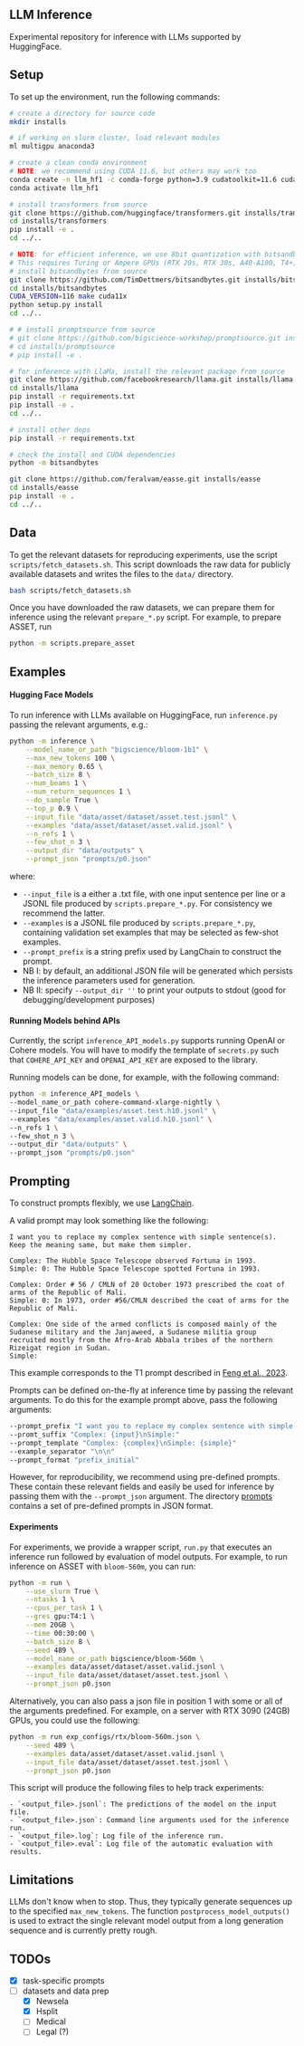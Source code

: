## LLM Inference

Experimental repository for inference with LLMs supported by HuggingFace.

## Setup

To set up the environment, run the following commands:

```bash
# create a directory for source code
mkdir installs

# if working on slurm cluster, load relevant modules
ml multigpu anaconda3

# create a clean conda environment
# NOTE: we recommend using CUDA 11.6, but others may work too
conda create -n llm_hf1 -c conda-forge python=3.9 cudatoolkit=11.6 cudatoolkit-dev=11.6 -y
conda activate llm_hf1

# install transformers from source
git clone https://github.com/huggingface/transformers.git installs/transformers
cd installs/transformers
pip install -e .
cd ../..

# NOTE: for efficient inference, we use 8bit quantization with bitsandbytes. 
# This requires Turing or Ampere GPUs (RTX 20s, RTX 30s, A40-A100, T4+)
# install bitsandbytes from source
git clone https://github.com/TimDettmers/bitsandbytes.git installs/bitsandbytes
cd installs/bitsandbytes
CUDA_VERSION=116 make cuda11x
python setup.py install
cd ../..

# # install promptsource from source
# git clone https://github.com/bigscience-workshop/promptsource.git installs/promptsource
# cd installs/promptsource
# pip install -e .

# for inference with LlaMa, install the relevant package from source
git clone https://github.com/facebookresearch/llama.git installs/llama
cd installs/llama
pip install -r requirements.txt
pip install -e .
cd ../..

# install other deps
pip install -r requirements.txt

# check the install and CUDA dependencies
python -m bitsandbytes

git clone https://github.com/feralvam/easse.git installs/easse
cd installs/easse
pip install -e .
cd ../..

```


## Data

To get the relevant datasets for reproducing experiments, use the script `scripts/fetch_datasets.sh`. 
This script downloads the raw data for publicly available datasets and writes the files to the `data/` directory.

```bash
bash scripts/fetch_datasets.sh
```

Once you have downloaded the raw datasets, we can prepare them for inference using the relevant `prepare_*.py` script.
For example, to prepare ASSET, run

```bash
python -m scripts.prepare_asset
```

## Examples

#### Hugging Face Models

To run inference with LLMs available on HuggingFace, run `inference.py` passing the relevant arguments, e.g.:

```bash
python -m inference \
	--model_name_or_path "bigscience/bloom-1b1" \
	--max_new_tokens 100 \
	--max_memory 0.65 \
	--batch_size 8 \
	--num_beams 1 \
	--num_return_sequences 1 \
	--do_sample True \
	--top_p 0.9 \
	--input_file "data/asset/dataset/asset.test.jsonl" \
	--examples "data/asset/dataset/asset.valid.jsonl" \
	--n_refs 1 \
	--few_shot_n 3 \
	--output_dir "data/outputs" \
	--prompt_json "prompts/p0.json"
```

where:
- `--input_file` is a either a .txt file, with one input sentence per line or a JSONL file produced by `scripts.prepare_*.py`. For consistency we recommend the latter.
- `--examples` is a JSONL file produced by `scripts.prepare_*.py`, containing validation set examples that may be selected as few-shot examples.
- `--prompt_prefix` is a string prefix used by LangChain to construct the prompt.
- NB I: by default, an additional JSON file will be generated which persists the inference parameters used for generation.
- NB II: specify `--output_dir ''` to print your outputs to stdout (good for debugging/development purposes)


<!-- #### LLaMA

We can also use the same script to run inference with [LLaMA](https://github.com/facebookresearch/llama). If you have access to LLaMA, simply set the `--model_name_or_path` to the location of your local copy of the LLaMA weights and run the script with `torchrun`, e.g.:

```bash
python -m torch.distributed.run \
	--nproc_per_node 1 inference.py \
	--model_name_or_path <path-to-llama-model-7B> \
	--max_new_tokens 100 \
	--batch_size 8 \
	--top_p 0.9 \
	--examples "data/asset/dataset/asset.valid.jsonl" \
	--input_file "data/asset/dataset/asset.test.head10.jsonl" \
	--n_refs 1 \
	--few_shot_n 3 \
	--output_dir "data/outputs" \
	--prompt_json "prompts/p0.json"
```

- NB: `--nproc_per_node` must equal the number of model shards (7B=1, 13B=2, 30B=4, 66B=8) -->


#### Running Models behind APIs

Currently, the script `inference_API_models.py` supports running OpenAI or Cohere models.
You will have to modify the template of `secrets.py` such that `COHERE_API_KEY` and `OPENAI_API_KEY` are exposed to the library.

Running models can be done, for example, with the following command:
```bash
python -m inference_API_models \
--model_name_or_path cohere-command-xlarge-nightly \
--input_file "data/examples/asset.test.h10.jsonl" \
--examples "data/examples/asset.valid.h10.jsonl" \
--n_refs 1 \
--few_shot_n 3 \
--output_dir "data/outputs" \
--prompt_json "prompts/p0.json"
```


## Prompting

To construct prompts flexibly, we use [LangChain](https://github.com/hwchase17/langchain).

A valid prompt may look something like the following:

```
I want you to replace my complex sentence with simple sentence(s). Keep the meaning same, but make them simpler.

Complex: The Hubble Space Telescope observed Fortuna in 1993.
Simple: 0: The Hubble Space Telescope spotted Fortuna in 1993.

Complex: Order # 56 / CMLN of 20 October 1973 prescribed the coat of arms of the Republic of Mali.
Simple: 0: In 1973, order #56/CMLN described the coat of arms for the Republic of Mali.

Complex: One side of the armed conflicts is composed mainly of the Sudanese military and the Janjaweed, a Sudanese militia group recruited mostly from the Afro-Arab Abbala tribes of the northern Rizeigat region in Sudan.
Simple:
```

This example corresponds to the T1 prompt described in [Feng et al., 2023](http://arxiv.org/abs/2302.11957).

Prompts can be defined on-the-fly at inference time by passing the relevant arguments. To do this for the example prompt above, pass the following arguments:

```bash
--prompt_prefix "I want you to replace my complex sentence with simple sentence(s). Keep the meaning same, but make them simpler."
--promt_suffix "Complex: {input}\nSimple:"
--prompt_template "Complex: {complex}\nSimple: {simple}"
--example_separator "\n\n"
--prompt_format "prefix_initial"
```

However, for reproducibility, we recommend using pre-defined prompts. These contain these relevant fields and easily be used for inference by passing them with the `--prompt_json` argument.
The directory [prompts](./prompts) contains a set of pre-defined prompts in JSON format.

#### Experiments

For experiments, we provide a wrapper script, `run.py` that executes an inference run followed by evaluation of model outputs. For example, to run inference on ASSET with `bloom-560m`, you can run:

```bash
python -m run \
    --use_slurm True \
    --ntasks 1 \
    --cpus_per_task 1 \
    --gres gpu:T4:1 \
    --mem 20GB \
    --time 00:30:00 \
    --batch_size 8 \
    --seed 489 \
    --model_name_or_path bigscience/bloom-560m \
    --examples data/asset/dataset/asset.valid.jsonl \
    --input_file data/asset/dataset/asset.test.jsonl \
    --prompt_json p0.json
```

Alternatively, you can also pass a json file in position 1 with some or all of the arguments predefined. For example, on a server with RTX 3090 (24GB) GPUs, you could use the following:

```bash
python -m run exp_configs/rtx/bloom-560m.json \
    --seed 489 \
    --examples data/asset/dataset/asset.valid.jsonl \
    --input_file data/asset/dataset/asset.test.jsonl \
    --prompt_json p0.json
```

This script will produce the following files to help track experiments:

    - `<output_file>.jsonl`: The predictions of the model on the input file.
    - `<output_file>.json`: Command line arguments used for the inference run.
    - `<output_file>.log`: Log file of the inference run.
    - `<output_file>.eval`: Log file of the automatic evaluation with results. 


## Limitations

LLMs don't know when to stop. Thus, they typically generate sequences up to the specified `max_new_tokens`. 
The function `postprocess_model_outputs()` is used to extract the single relevant model output from a long generation sequence and is currently pretty rough.

## TODOs

- [x] task-specific prompts
- [ ] datasets and data prep
	- [x] Newsela
	- [x] Hsplit
	- [ ] Medical
	- [ ] Legal (?)

